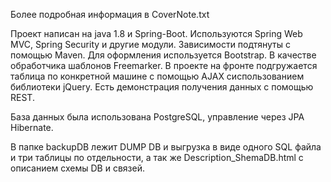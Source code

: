 Более подробная информация в СoverNote.txt

Проект написан на java 1.8 и Spring-Boot. Используются Spring Web MVC, Spring Security и другие модули. Зависимости подтянуты с помощью Maven. Для оформления используется Bootstrap. В качестве обработчика шаблонов Freemarker. В проекте на фронте подгружается таблица по конкретной машине с помощью AJAX сиспользованием библиотеки jQuery.
Есть демонстрация получения данных с помощью REST.

База данных была использована PostgreSQL, управление через JPA Hibernate. 

В папке backupDB лежит DUMP DB и выгрузка в виде одного SQL файла и три таблицы по отдельности, а так же Description_ShemaDB.html с описанием схемы DB и связей.
